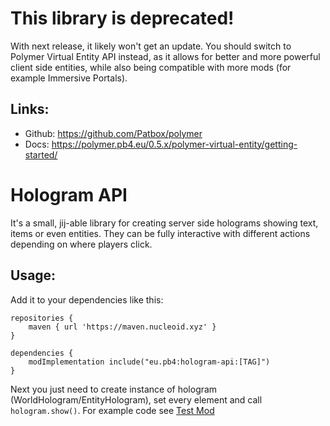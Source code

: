 # This library is deprecated!
With next release, it likely won't get an update. You should switch to Polymer Virtual Entity API instead,
as it allows for better and more powerful client side entities, while also being compatible with more mods (for example Immersive Portals).

## Links:

* Github: https://github.com/Patbox/polymer
* Docs: https://polymer.pb4.eu/0.5.x/polymer-virtual-entity/getting-started/


# Hologram API
It's a small, jij-able library for creating server side holograms 
showing text, items or even entities. They can be fully interactive with 
different actions depending on where players click.

## Usage:
Add it to your dependencies like this:

```
repositories {
	maven { url 'https://maven.nucleoid.xyz' }
}

dependencies {
	modImplementation include("eu.pb4:hologram-api:[TAG]")
}
```

Next you just need to create instance of hologram (WorldHologram/EntityHologram),
set every element and call `hologram.show()`. For example code see [Test Mod](https://github.com/Patbox/HologramAPI/blob/master/src/testmod/java/eu/pb4/holograms/TestMod.java)